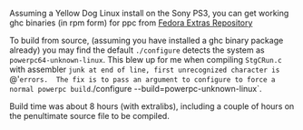 
Assuming a Yellow Dog Linux install on the Sony PS3, you can get working ghc binaries (in rpm form) for ppc from 
[Fedora Extras Repository](http://download.fedora.redhat.com/pub/fedora/linux/extras/5/ppc/repoview/G.group.html)



To build from source, (assuming you have installed a ghc binary package already) you may find the default `./configure` detects the system as `powerpc64-unknown-linux`.  This blew up for me when compiling `StgCRun.c` with assembler `junk at end of line, first unrecognized character is `@'` errors.  The fix is to pass an argument to configure to force a normal powerpc build `./configure --build=powerpc-unknown-linux`.



Build time was about 8 hours (with extralibs), including a couple of hours on the penultimate source file to be compiled.


